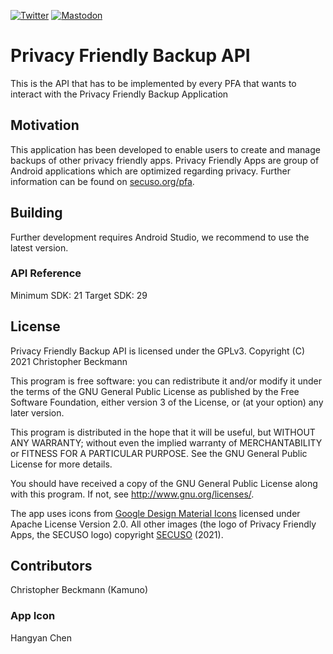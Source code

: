 [![Twitter](https://img.shields.io/badge/twitter-@SECUSOResearch-%231DA1F2.svg?&style=flat-square&logo=twitter&logoColor=1DA1F2)][Twitter]
[![Mastodon](https://img.shields.io/badge/mastodon-@SECUSO__Research@baw%C3%BC.social-%233088D4.svg?&style=flat-square&logo=mastodon&logoColor=3088D4)][Mastodon]

[Mastodon]: https://xn--baw-joa.social/@SECUSO_Research
[Twitter]: https://twitter.com/SECUSOResearch
# Privacy Friendly Backup API

This is the API that has to be implemented by every PFA that wants to interact with the Privacy Friendly Backup Application

## Motivation

This application has been developed to enable users to create and manage backups of other privacy friendly apps. Privacy Friendly Apps are group of Android applications which are optimized regarding privacy. Further information can be found on [secuso.org/pfa](https://secuso.org/pfa).

## Building 

Further development requires Android Studio, we recommend to use the latest version.

### API Reference

Minimum SDK: 21
Target SDK: 29

## License

Privacy Friendly Backup API is licensed under the GPLv3.
Copyright (C) 2021  Christopher Beckmann

This program is free software: you can redistribute it and/or modify
it under the terms of the GNU General Public License as published by
the Free Software Foundation, either version 3 of the License, or
(at your option) any later version.

This program is distributed in the hope that it will be useful,
but WITHOUT ANY WARRANTY; without even the implied warranty of
MERCHANTABILITY or FITNESS FOR A PARTICULAR PURPOSE.  See the
GNU General Public License for more details.

You should have received a copy of the GNU General Public License
along with this program. If not, see <http://www.gnu.org/licenses/>.

The app uses icons from [Google Design Material Icons](https://design.google.com/icons/index.html) licensed under Apache License Version 2.0. All other images (the logo of Privacy Friendly Apps, the SECUSO logo) copyright [SECUSO](www.secuso.org) (2021).

## Contributors

Christopher Beckmann (Kamuno) <br />

### App Icon
Hangyan Chen <br />

